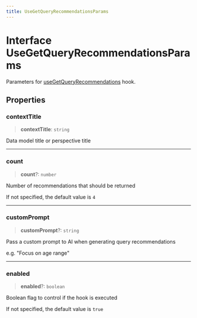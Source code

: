 ```yaml
---
title: UseGetQueryRecommendationsParams
---
```


# Interface UseGetQueryRecommendationsParams

Parameters for [useGetQueryRecommendations](../generative-ai/function.useGetQueryRecommendations.md) hook.

## Properties

### contextTitle

> **contextTitle**: `string`

Data model title or perspective title

***

### count

> **count**?: `number`

Number of recommendations that should be returned

If not specified, the default value is `4`

***

### customPrompt

> **customPrompt**?: `string`

Pass a custom prompt to AI when generating query recommendations

e.g. "Focus on age range"

***

### enabled

> **enabled**?: `boolean`

Boolean flag to control if the hook is executed

If not specified, the default value is `true`
